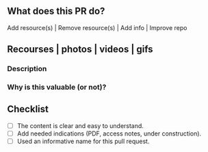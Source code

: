 ## What does this PR do?

Add resource(s) | Remove resource(s) | Add info | Improve repo

## Recourses | photos | videos | gifs

### Description

### Why is this valuable (or not)?

## Checklist

- [ ] The content is clear and easy to understand.
- [ ] Add needed indications (PDF, access notes, under construction).
- [ ] Used an informative name for this pull request.